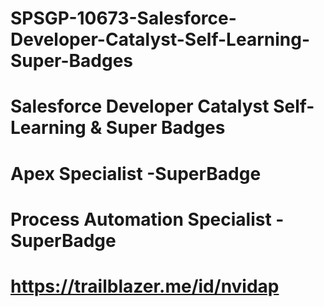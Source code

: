# SPSGP-10673-Salesforce-Developer-Catalyst-Self-Learning-Super-Badges
# Salesforce Developer Catalyst Self-Learning &amp; Super Badges
# Apex Specialist -SuperBadge 
# Process Automation Specialist - SuperBadge
# https://trailblazer.me/id/nvidap
